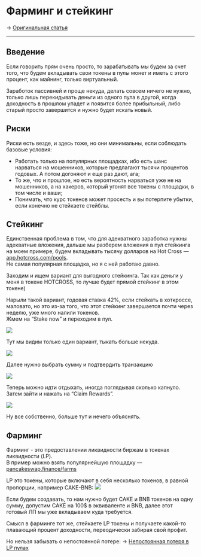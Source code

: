 # Фарминг и стейкинг
-> [Оригинальная статья](https://teletype.in/@greezblog/farming-i-steiking_3.2)

---

## Введение
Если говорить прям очень просто, то зарабатывать мы будем за счет того, что будем вкладывать свои токены в пулы монет и иметь с этого процент, как майнинг, только виртуальный.

Заработок пассивней и проще некуда, делать совсем ничего не нужно, только лишь перекидывать деньги из одного пула в другой, когда доходность в прошлом упадет и появится более прибыльный, либо старый просто завершится и нужно будет искать новый.

## Риски
Риски есть везде, и здесь тоже, но они минимальны, если соблюдать базовые условия:  
- Работать только на популярных площадках, ибо есть шанс нарваться на мошенников, которые предлагают тысячи процентов годовых. А потом догоняют и еще раз дают, ага;  
- То же, что и прошлое, но есть вероятность нарваться уже не на мошенников, а на хакеров, который угонят все токены с площадки, в том числе и ваши;  
- Понимать, что курс токенов может просесть и вы потерпите убытки, если конечно не стейкаете стейблы.

## Стейкинг
Единственная проблема в том, что для адекватного заработка нужны адекватные вложения, дальше мы разберем вложения в пул стейкинга на моем примере, будем вкладывать тысячу долларов на Hot Cross — [app.hotcross.com/pools](https://app.hotcross.com/pools).  
Не самая популярная площадка, но я с ней работаю давно.

Заходим и ищем вариант для выгодного стейкинга. Так как деньги у меня в токене HOTCROSS, то лучше будет прямой стейкинг в этом токене)

Нарыли такой вариант, годовая ставка 42%, если стейкать в хоткроссе, маловато, но это из-за того, что этот стейкинг завершается почти через неделю, уже много налили токенов.  
Жмем на “Stake now” и переходим в пул.

![](https://cdn-images-1.medium.com/max/800/1*f3mZ3pbXHoCy_gHKtb-exg.png)

Тут мы видим только один вариант, тыкать больше некуда.

![](https://cdn-images-1.medium.com/max/800/1*yMu1-1OQ9ktdEqNzMEQo0Q.png)

Далее нужно выбрать сумму и подтвердить транзакцию

![](https://cdn-images-1.medium.com/max/800/1*-Cnwb9V4sObSIcW9MH2pdA.png)

Теперь можно идти отдыхать, иногда поглядывая сколько капнуло.  
Затем зайти и нажать на “Claim Rewards”.

![](https://cdn-images-1.medium.com/max/800/1*BBHCzW5XAYGTWnTahN3WcQ.png)

Ну все собственно, больше тут и нечего объяснять.

## Фарминг
Фарминг - это предоставлении ликвидности биржам в токенах ликвидности (LP).  
В пример можно взять популярнейшую площадку — [pancakeswap.finance/farms](https://pancakeswap.finance/farms)

LP это токены, которые включают в себя несколько токенов, в равной пропорции, например CAKE-BNB:
![](https://cdn-images-1.medium.com/max/800/1*_xFJQkm--0xp__q-cIcPjw.png)

Если будем создавать, то нам нужно будет CAKE и BNB токенов на одну сумму, допустим CAKE на 100$ в эквиваленте и BNB, далее этот готовый ЛП мы уже вкладываем куда требуется.

Смысл в фарминге тот же, стейкаете LP токены и получаете какой-то плавающий процент доходности, переодически забирая свой профит.

Но нельзя забывать о непостоянной потере:
-> [Непостоянная потеря в LP пулах](../Непостоянная%20потеря%20в%20LP%20пулах.md)